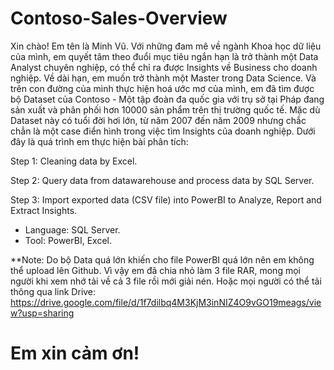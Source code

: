 # Contoso-Sales-Overview
Xin chào! Em tên là Minh Vũ. Với những đam mê về ngành Khoa học dữ liệu của mình, em quyết tâm theo đuổi mục tiêu ngắn hạn là trở thành một Data Analyst chuyên nghiệp, có thể chỉ ra được Insights về Business cho doanh nghiệp. Về dài hạn, em muốn trở thành một Master trong Data Science. Và trên con đường của mình thực hiện hoá ước mơ của mình, em đã tìm được bộ Dataset của Contoso - Một tập đoàn đa quốc gia với trụ sở tại Pháp đang sản xuất và phân phối hơn 10000 sản phẩm trên thị trường quốc tế. Mặc dù Dataset này có tuổi đời hơi lớn, từ năm 2007 đến năm 2009 nhưng chắc chẳn là một case điển hình trong việc tìm Insights của doanh nghiệp. Dưới đây là quá trình em thực hiện bài phân tích:

Step 1: Cleaning data by Excel.

Step 2: Query data from datawarehouse and process data by SQL Server.

Step 3: Import exported data (CSV file) into PowerBI to Analyze, Report and Extract Insights.

- Language: SQL Server.
- Tool: PowerBI, Excel.

**Note: Do bộ Data quá lớn khiến cho file PowerBI quá lớn nên em không thể upload lên Github. Vì vậy em đã chia nhỏ làm 3 file RAR, mong mọi người khi xem nhớ tải về cả 3 file rồi mới giải nén. Hoặc mọi người có thể tải thông qua link Drive: https://drive.google.com/file/d/1f7dilbq4M3KjM3inNIZ4O9vGO19meags/view?usp=sharing

# Em xin cảm ơn!
